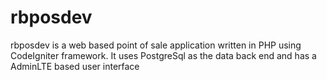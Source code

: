 # rbposdev
 rbposdev is a web based point of sale application written in PHP using CodeIgniter framework. It uses PostgreSql as the data back end and has a AdminLTE based user interface
